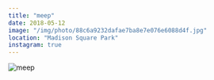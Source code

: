 ```yaml
---
title: "meep"
date: 2018-05-12
image: "/img/photo/88c6a9232dafae7ba8e7e076e6088d4f.jpg"
location: "Madison Square Park"
instagram: true
---
```


![meep](/img/photo/88c6a9232dafae7ba8e7e076e6088d4f.jpg)
